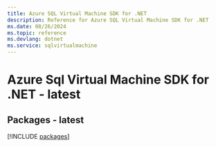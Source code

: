 ```yaml
---
title: Azure SQL Virtual Machine SDK for .NET
description: Reference for Azure SQL Virtual Machine SDK for .NET
ms.date: 08/26/2024
ms.topic: reference
ms.devlang: dotnet
ms.service: sqlvirtualmachine
---
```

# Azure Sql Virtual Machine SDK for .NET - latest
## Packages - latest
[!INCLUDE [packages](sql-virtual-machine-index.md)]
